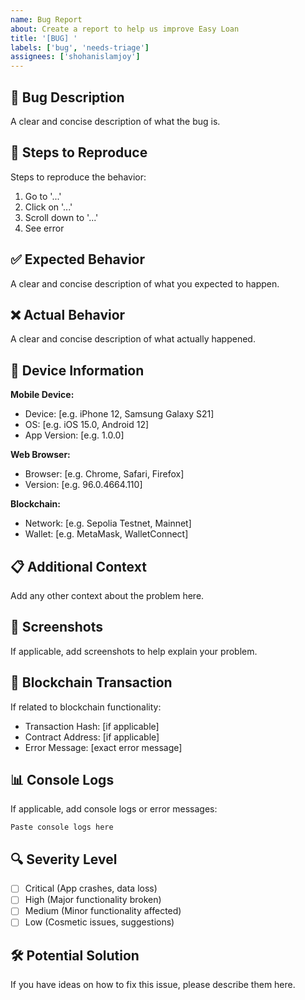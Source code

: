 ```yaml
---
name: Bug Report
about: Create a report to help us improve Easy Loan
title: '[BUG] '
labels: ['bug', 'needs-triage']
assignees: ['shohanislamjoy']
---
```


## 🐛 Bug Description
A clear and concise description of what the bug is.

## 🔄 Steps to Reproduce
Steps to reproduce the behavior:
1. Go to '...'
2. Click on '...'
3. Scroll down to '...'
4. See error

## ✅ Expected Behavior
A clear and concise description of what you expected to happen.

## ❌ Actual Behavior
A clear and concise description of what actually happened.

## 📱 Device Information
**Mobile Device:**
- Device: [e.g. iPhone 12, Samsung Galaxy S21]
- OS: [e.g. iOS 15.0, Android 12]
- App Version: [e.g. 1.0.0]

**Web Browser:**
- Browser: [e.g. Chrome, Safari, Firefox]
- Version: [e.g. 96.0.4664.110]

**Blockchain:**
- Network: [e.g. Sepolia Testnet, Mainnet]
- Wallet: [e.g. MetaMask, WalletConnect]

## 📋 Additional Context
Add any other context about the problem here.

## 📎 Screenshots
If applicable, add screenshots to help explain your problem.

## 🔗 Blockchain Transaction
If related to blockchain functionality:
- Transaction Hash: [if applicable]
- Contract Address: [if applicable]
- Error Message: [exact error message]

## 📊 Console Logs
If applicable, add console logs or error messages:
```
Paste console logs here
```

## 🔍 Severity Level
- [ ] Critical (App crashes, data loss)
- [ ] High (Major functionality broken)
- [ ] Medium (Minor functionality affected)
- [ ] Low (Cosmetic issues, suggestions)

## 🛠️ Potential Solution
If you have ideas on how to fix this issue, please describe them here.
